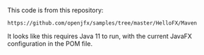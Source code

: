 
This code is from this repository:

    https://github.com/openjfx/samples/tree/master/HelloFX/Maven

It looks like this requires Java 11 to run, with the current JavaFX configuration 
in the POM file.

